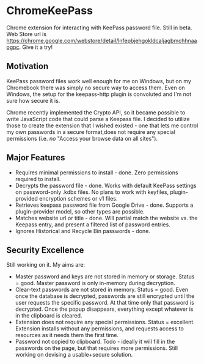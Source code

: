 # ChromeKeePass
Chrome extension for interacting with KeePass password file.  Still in beta.  Web Store url is https://chrome.google.com/webstore/detail/lnfepbjehgokldcaljagbmchhnaaogpc.   Give it a try!

## Motivation
KeePass password files work well enough for me on Windows, but on my Chromebook there was simply no secure way to access them.  Even on Windows, the setup for the keepass-http plugin is convoluted and I'm not sure how secure it is.

Chrome recently implemented the Crypto API, so it became possible to write JavaScript code that could parse a Keepass file.  I decided to utilize those to create the extension that I wished existed - one that lets me control my own passwords in a secure format,does not require any special permissions (i.e. *no* "Access your browse data on all sites").

## Major Features

* Requires minimal permissions to install - done. Zero permissions required to install.
* Decrypts the password file - done.  Works with default KeePass settings on password-only .kdbx files.  No plans to work with keyfiles, plugin-provided encryption schemes or v1 files.
* Retrieves keepass password file from Google Drive - done.  Supports a plugin-provider model, so other types are possible.
* Matches website url or title - done.  Will partial match the website vs. the Keepass entry, and present a filtered list of password entries.
* Ignores Historical and Recycle Bin passwords - done.

## Security Excellence
Still working on it.  My aims are:

* Master password and keys are not stored in memory or storage.  Status = good.  Master password is only in-memory during decryption.
* Clear-text passwords are not stored in memory.  Status = good.  Even once the database is decrypted, passwords are still encrypted until the user requests the specific password.  At that time only that password is decrypted.  Once the popup disappears, everything except whatever is in the clipboard is cleared.
* Extension does not require any special permissions.  Status = excellent.  Extension installs without any permissions,
and requests access to resources as it needs them the first time.
* Password not copied to clipboard.  Todo - ideally it will fill in the passwords on the page, but that requires more permissions.  Still working on devising a usable+secure solution.

